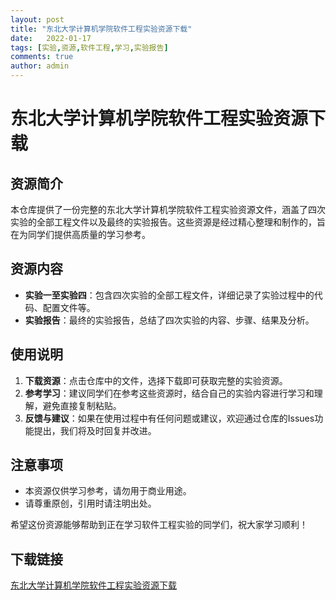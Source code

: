 ```yaml
---
layout: post
title: "东北大学计算机学院软件工程实验资源下载"
date:   2022-01-17
tags: [实验,资源,软件工程,学习,实验报告]
comments: true
author: admin
---
```

# 东北大学计算机学院软件工程实验资源下载

## 资源简介

本仓库提供了一份完整的东北大学计算机学院软件工程实验资源文件，涵盖了四次实验的全部工程文件以及最终的实验报告。这些资源是经过精心整理和制作的，旨在为同学们提供高质量的学习参考。

## 资源内容

- **实验一至实验四**：包含四次实验的全部工程文件，详细记录了实验过程中的代码、配置文件等。
- **实验报告**：最终的实验报告，总结了四次实验的内容、步骤、结果及分析。

## 使用说明

1. **下载资源**：点击仓库中的文件，选择下载即可获取完整的实验资源。
2. **参考学习**：建议同学们在参考这些资源时，结合自己的实验内容进行学习和理解，避免直接复制粘贴。
3. **反馈与建议**：如果在使用过程中有任何问题或建议，欢迎通过仓库的Issues功能提出，我们将及时回复并改进。

## 注意事项

- 本资源仅供学习参考，请勿用于商业用途。
- 请尊重原创，引用时请注明出处。

希望这份资源能够帮助到正在学习软件工程实验的同学们，祝大家学习顺利！

## 下载链接

[东北大学计算机学院软件工程实验资源下载](https://pan.quark.cn/s/5fbd379b51d9)